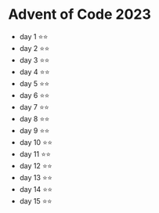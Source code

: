 # Advent of Code 2023
* day 1  ⭐⭐
* day 2  ⭐⭐
* day 3  ⭐⭐
* day 4  ⭐⭐
* day 5  ⭐⭐
* day 6  ⭐⭐
* day 7  ⭐⭐
* day 8  ⭐⭐
* day 9  ⭐⭐
* day 10 ⭐⭐
* day 11 ⭐⭐
* day 12 ⭐⭐
* day 13 ⭐⭐
* day 14 ⭐⭐
* day 15 ⭐⭐